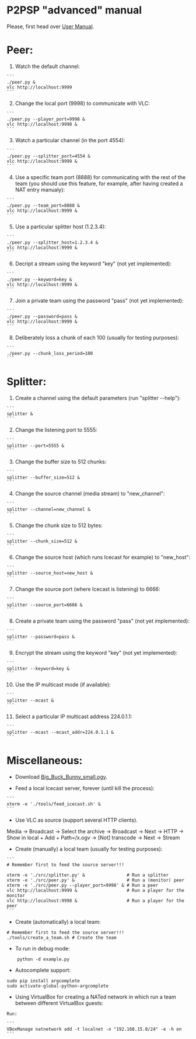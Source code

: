 P2PSP "advanced" manual
=======================

Please, first head over [User Manual](../user-manual/README.md).

# Peer:

<!-- {{{  -->

1. Watch the default channel:
<!-- {{{  -->
    ```
    ./peer.py &
    vlc http://localhost:9999
    ```
<!-- }}} -->

2. Change the local port (9998) to communicate with VLC:<!-- {{{  -->	```	./peer.py --player_port=9998 &	vlc http://localhost:9998 &	```<!-- }}} -->3. Watch a particular channel (in the port 4554):<!-- {{{  -->    ```    ./peer.py --splitter_port=4554 &    vlc http://localhost:9999 &    ```<!-- }}} -->    4. Use a specific team port (8888) for communicating with the rest of   the team (you should use this feature, for example, after having   created a NAT entry manualy):<!-- {{{  -->    ```    ./peer.py --team_port=8888 &    vlc http://localhost:9999 &    ```<!-- }}} -->5. Use a particular splitter host (1.2.3.4):<!-- {{{  -->    ```    ./peer.py --splitter_host=1.2.3.4 &    vlc http://localhost:9999 &    ```<!-- }}} -->6. Decript a stream using the keyword "key" (not yet implemented):<!-- {{{  -->    ```    ./peer.py --keyword=key &    vlc http://localhost:9999 &    ```<!-- }}} -->7. Join a private team using the password "pass" (not yet implemented):<!-- {{{  -->    ```    ./peer.py --password=pass &    vlc http://localhost:9999 &    ```<!-- }}} -->8. Deliberately loss a chunk of each 100 (usually for testing purposes):<!-- {{{  -->    ```    ./peer.py --chunk_loss_period=100    ```<!-- }}} --><!-- }}} -->

# Splitter:
<!-- {{{  -->1. Create a channel using the default parameters (run "splitter --help"):<!-- {{{  -->    ```    splitter &    ```<!-- }}} -->2. Change the listening port to 5555:<!-- {{{  -->    ```    splitter --port=5555 &    ```<!-- }}} -->3. Change the buffer size to 512 chunks:<!-- {{{  -->    ```    splitter --buffer_size=512 &    ```<!-- }}} -->4. Change the source channel (media stream) to "new_channel":<!-- {{{  -->    ```    splitter --channel=new_channel &    ```<!-- }}} -->5. Change the chunk size to 512 bytes:<!-- {{{  -->    ```    splitter --chunk_size=512 &    ```<!-- }}} -->6. Change the source host (which runs Icecast for example) to   "new_host":<!-- {{{  -->    ```    splitter --source_host=new_host &    ```<!-- }}} -->7. Change the source port (where Icecast is listening) to 6666:<!-- {{{  -->    ```    splitter --source_port=6666 &    ```<!-- }}} -->8. Create a private team using the password "pass" (not yet implemented):<!-- {{{  -->    ```    splitter --password=pass &    ```<!-- }}} -->9. Encrypt the stream using the keyword "key" (not yet implemented):<!-- {{{  -->    ```    splitter --keyword=key &    ```<!-- }}} -->10. Use the IP multicast mode (if available):<!-- {{{  -->    ```    splitter --mcast &    ```<!-- }}} -->11. Select a particular IP multicast address 224.0.1.1:<!-- {{{  -->    ```    splitter --mcast --mcast_addr=224.0.1.1 &    ```<!-- }}} --><!-- }}} -->

# Miscellaneous:
<!-- {{{  -->

* Download
[Big_Buck_Bunny_small.ogv](http://commons.wikimedia.org/wiki/File:Big_Buck_Bunny_small.ogv).

* Feed a local Icecast server, forever (until kill the process):
<!-- {{{  -->    ```    xterm -e './tools/feed_icecast.sh' &    ```<!-- }}} -->

* Use VLC as source (support several HTTP clients).
<!-- {{{  -->   Media -> Broadcast -> Select the archive -> Broadcast -> Next -> HTTP ->   Show in local + Add + Path=/x.ogv -> [Not] transcode -> Next -> Stream<!-- }}} -->

* Create (manually) a local team (usually for testing purposes):
<!-- {{{  -->

    ```
    # Remember first to feed the source server!!!
                                                             
    xterm -e './src/splitter.py' &                # Run a splitter
    xterm -e './src/peer.py' &                    # Run a (monitor) peer
    xterm -e './src/peer.py --player_port=9998' & # Run a peer
    vlc http://localhost:9999 &                   # Run a player for the monitor
    vlc http://localhost:9998 &                   # Run a player for the peer
    ```

<!-- }}} -->

* Create (automatically) a local team:
<!-- {{{  -->    # Remember first to feed the source server!!!    ./tools/create_a_team.sh # Create the team<!-- }}} -->

* To run in debug mode:
<!-- {{{  -->        python -d example.py<!-- }}} -->

* Autocomplete support:
<!-- {{{  -->	sudo pip install argcomplete	sudo activate-global-python-argcomplete<!-- }}} -->
        
* Using VirtualBox for creating a NATed network in which run a team
  between different VirtualBox guests:
<!-- {{{  -->	Run:    ```    VBoxManage natnetwork add -t localnet -n "192.168.15.0/24" -e -h on    ```<!-- }}} -->

<!-- }}} -->
